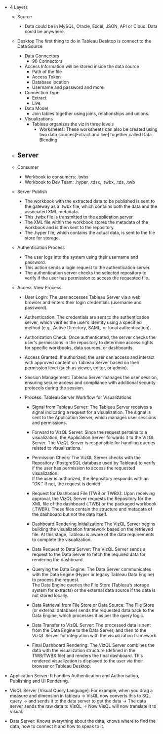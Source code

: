 - 4 Layers
  - Source
    - Data could be in MySQL, Oracle, Excel, JSON, API or Cloud. Data could be anywhere.
  - Desktop
    The first thing to do in Tableau Desktop is connect to the Data Source
    - Data Connectors
      - 90 Connectors
    - Access Information will be stored inside the data source
      - Path of the file
      - Access Token
      - Database location
      - Username and password and more
    - Connection Type
      - Extract
      - Live
    - Data Model
      - Join tables together using joins, relationships and unions.
    - Visualizations
      - Tableau organizes the viz in three levels
        - Worksheets: These worksheets can also be created using two data sources[Extract and live] together called Data Blending
  - Server
    - 
  - Consumer
    - Workbook to consumers: .twbx
    - Workbook to Dev Team: .hyper, .tdsx, .twbx, .tds, .twb

  - Server Publish
    - The workbook with the extracted data to be published is sent to the gateway as a .twbx file, which contains both the data and the associated XML metadata.
    - This .twbx file is transmitted to the application server.
    - The XML file within the workbook stores the metadata of the workbook and is then sent to the repository.
    - The .hyper file, which contains the actual data, is sent to the file store for storage.

  - Authentication Process
    - The user logs into the system using their username and password.
    - This action sends a login request to the authentication server.
    - The authentication server checks the selected repository to verify if the user has permission to access the requested file.

  - Access View Process
    - User Login: The user accesses Tableau Server via a web browser and enters their login credentials (username and password).
    - Authentication: The credentials are sent to the authentication server, which verifies the user’s identity using a specified method (e.g., Active Directory, SAML, or local authentication).
    - Authorization Check: Once authenticated, the server checks the user's permissions in the repository to determine access rights for specific workbooks, data sources, or dashboards.
    - Access Granted: If authorized, the user can access and interact with approved content on Tableau Server based on their permission level (such as viewer, editor, or admin).
    - Session Management: Tableau Server manages the user session, ensuring secure access and compliance with additional security protocols during the session.

    - Process: Tableau Server Workflow for Visualizations
      - Signal from Tableau Server: The Tableau Server receives a signal indicating a request for a visualization. The signal is sent to the Application Server, which manages user sessions and permissions.
      
      - Forward to VizQL Server: Since the request pertains to a visualization, the Application Server forwards it to the VizQL Server. The VizQL Server is responsible for handling queries related to visualizations.
      
      - Permission Check: The VizQL Server checks with the Repository (PostgreSQL database used by Tableau) to verify if the user has permission to access the requested visualization.    
      If the user is authorized, the Repository responds with an "OK."
      If not, the request is denied.

      - Request for Dashboard File (TWB or TWBX): Upon receiving approval, the VizQL Server requests the Repository for the XML file of the dashboard (.TWB) or the packaged workbook (.TWBX). These files contain the structure and metadata of the dashboard but not the data itself.
      
      - Dashboard Rendering Initialization: The VizQL Server begins building the visualization framework based on the retrieved file. At this stage, Tableau is aware of the data requirements to complete the visualization.
      
      - Data Request to Data Server: The VizQL Server sends a request to the Data Server to fetch the required data for rendering the dashboard.
      
      - Querying the Data Engine: The Data Server communicates with the Data Engine (Hyper or legacy Tableau Data Engine) to process the request.     
      The Data Engine queries the File Store (Tableau’s storage system for extracts) or the external data source if the data is not stored locally.
      - Data Retrieval from File Store or Data Source: The File Store (or external database) sends the requested data back to the Data Engine, which processes it as per the query logic.
      
      - Data Transfer to VizQL Server: The processed data is sent from the Data Engine to the Data Server, and then to the VizQL Server for integration with the visualization framework.
      
      - Final Dashboard Rendering: The VizQL Server combines the data with the visualization structure (defined in the TWB/TWBX file) and renders the final dashboard. This rendered visualization is displayed to the user via their browser or Tableau Desktop.

- Application Server: It handles Authentication and Authorisation, Publishing and UI Rendering.
- VisQL Server [Visual Query Language]: For example, when you drag a measure and dimension in tableau -> VisQL now converts this to SQL query -> and sends it to the data server to get the data -> The data server sends the raw data to VisQL -> Now VisQL will now translate it to visual.
- Data Server: Knows everything about the data, knows where to find the data, how to connect it and how to speak to it. 
